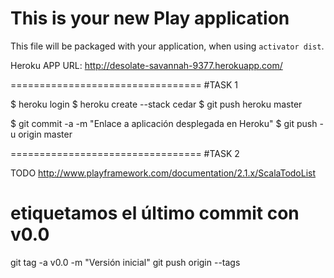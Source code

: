 This is your new Play application
=================================

This file will be packaged with your application, when using `activator dist`.

Heroku APP URL: http://desolate-savannah-9377.herokuapp.com/

=================================
#TASK 1 

$ heroku login 
$ heroku create --stack cedar 
$ git push heroku master

$ git commit -a -m "Enlace a aplicación desplegada en Heroku"
$ git push -u origin master

=================================
#TASK 2

TODO http://www.playframework.com/documentation/2.1.x/ScalaTodoList

# etiquetamos el último commit con v0.0
git tag -a v0.0 -m "Versión inicial"
git push origin --tags
